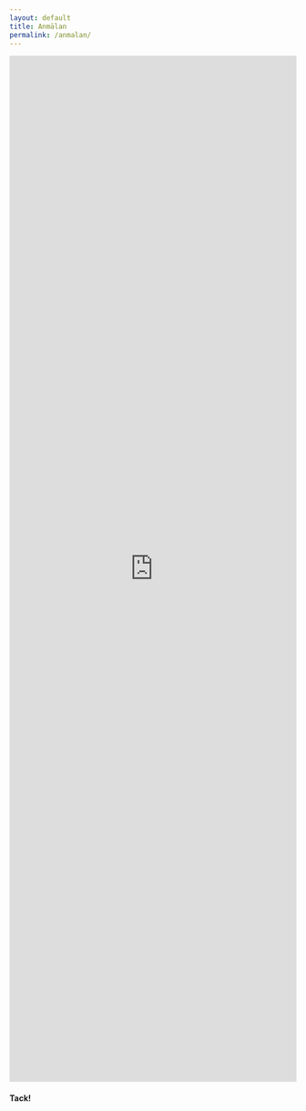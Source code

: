 ```yaml
---
layout: default
title: Anmälan
permalink: /anmalan/
---
```



<iframe src="https://docs.google.com/forms/d/e/1FAIpQLSew6i6Gxu7A-OyigZpUx7kKNky9EKE7QwD4Edt24xcBE63xNQ/viewform?embedded=true" width="100%" height="1800" frameborder="0" marginheight="0" marginwidth="0">Loading…</iframe>

#### Tack!
